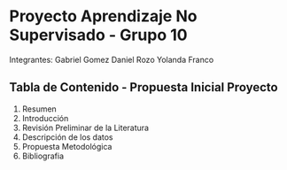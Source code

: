 # Proyecto Aprendizaje No Supervisado - Grupo 10

Integrantes:
Gabriel Gomez
Daniel Rozo
Yolanda Franco

## Tabla de Contenido - Propuesta Inicial Proyecto

1. Resumen
2. Introducción
3. Revisión Preliminar de la Literatura
4. Descripción de los datos
5. Propuesta Metodológica
6. Bibliografia

